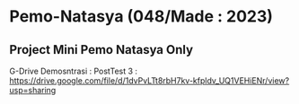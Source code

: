 # Pemo-Natasya (048/Made : 2023)
 Project Mini Pemo Natasya Only 
------------------------------
G-Drive Demosntrasi : 
PostTest 3 : https://drive.google.com/file/d/1dvPvLTt8rbH7kv-kfpldv_UQ1VEHiENr/view?usp=sharing
